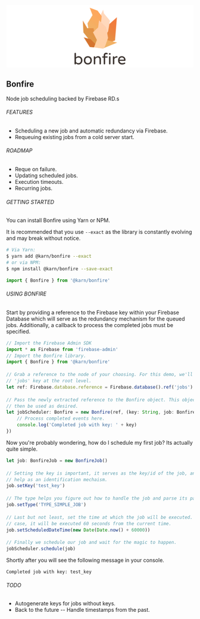 ![Front End Developer Desk](docs/img/header.png)


## Bonfire
Node job scheduling backed by Firebase RD.s


###### FEATURES
- Scheduling a new job and automatic redundancy via Firebase.
- Requeuing existing jobs from a cold server start.


###### ROADMAP
- Reque on failure.
- Updating scheduled jobs.
- Execution timeouts.
- Recurring jobs.


###### GETTING STARTED
You can install Bonfire using Yarn or NPM. 

It is recommended that you use `--exact` as the library is constantly evolving and may break without notice.

```sh
# Via Yarn:
$ yarn add @karn/bonfire --exact
# or via NPM:
$ npm install @karn/bonfire --save-exact
```

```javascript
import { Bonfire } from '@karn/bonfire'
```


###### USING BONFIRE
Start by providing a reference to the Firebase key within your Firebase Database which will serve as the redundancy mechanism for the queued jobs. Additionally, a callback to process the completed jobs must be specified.

```javascript
// Import the Firebase Admin SDK
import * as Firebase from 'firebase-admin'
// Import the Bonfire library.
import { Bonfire } from '@karn/bonfire'

// Grab a reference to the node of your choosing. For this demo, we'll use the
// 'jobs' key at the root level.
let ref: Firebase.database.reference = Firebase.database().ref('jobs')

// Pass the newly extracted reference to the Bonfire object. This object can
// then be used as desired.
let jobScheduler: Bonfire = new Bonfire(ref, (key: String, job: BonfireJob) => {
    // Process completed events here.
    console.log('Completed job with key: ' + key)
})
```

Now you're probably wondering, how do I schedule my first job? Its actually quite simple.
```javascript
let job: BonfireJob = new BonfireJob()

// Setting the key is important, it serves as the key/id of the job, and will
// help as an identification mechaism.
job.setKey('test_key') 

// The type helps you figure out how to handle the job and parse its payload.
job.setType('TYPE_SIMPLE_JOB')

// Last but not least, set the time at which the job will be executed. In this
// case, it will be executed 60 seconds from the current time.
job.setScheduledDateTime(new Date(Date.now() + 60000))

// Finally we schedule our job and wait for the magic to happen.
jobScheduler.schedule(job)
```

Shortly after you will see the following message in your console.
```
Completed job with key: test_key
```


###### TODO
- Autogenerate keys for jobs without keys.
- Back to the future -- Handle timestamps from the past.
